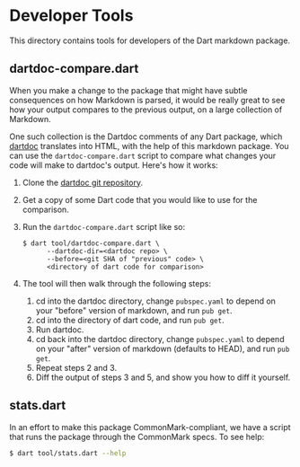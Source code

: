 # Developer Tools

This directory contains tools for developers of the Dart markdown package.

## dartdoc-compare.dart

When you make a change to the package that might have subtle consequences on
how Markdown is parsed, it would be really great to see how your output compares
to the previous output, on a large collection of Markdown.

One such collection is the Dartdoc comments of any Dart package, which [dartdoc]
translates into HTML, with the help of this markdown package. You can use the
`dartdoc-compare.dart` script to compare what changes your code will make to
dartdoc's output. Here's how it works:

1. Clone the [dartdoc git repository].
2. Get a copy of some Dart code that you would like to use for the comparison.
3. Run the `dartdoc-compare.dart` script like so:

   ```
   $ dart tool/dartdoc-compare.dart \
         --dartdoc-dir=<dartdoc repo> \
         --before=<git SHA of "previous" code> \
         <directory of dart code for comparison>
   ```

4. The tool will then walk through the following steps:

   1. cd into the dartdoc directory, change `pubspec.yaml` to depend on your
      "before" version of markdown, and run `pub get`.
   2. cd into the directory of dart code, and run `pub get`.
   3. Run dartdoc.
   4. cd back into the dartdoc directory, change `pubspec.yaml` to depend on
      your "after" version of markdown (defaults to HEAD), and run `pub get`.
   5. Repeat steps 2 and 3.
   6. Diff the output of steps 3 and 5, and show you how to diff it yourself.

[dartdoc]: https://pub.dartlang.org/packages/dartdoc
[dartdoc git repository]: https://github.com/dart-lang/dartdoc

## stats.dart

In an effort to make this package CommonMark-compliant, we have a script that
runs the package through the CommonMark specs. To see help:

```bash
$ dart tool/stats.dart --help
```

